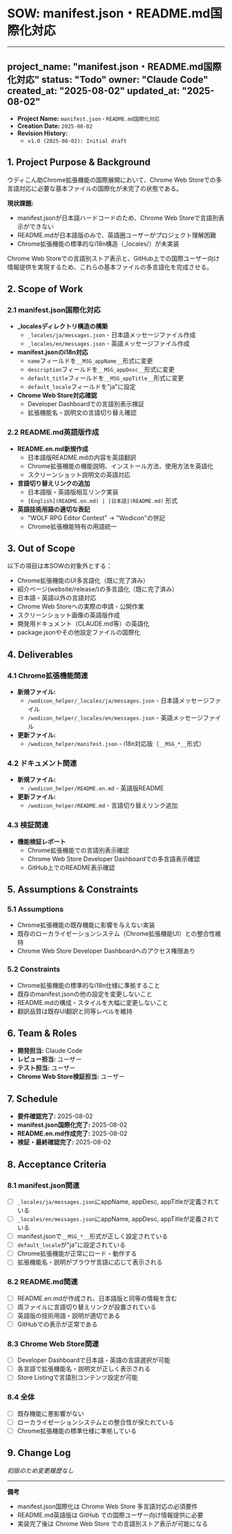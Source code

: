 # SOW: manifest.json・README.md国際化対応

---
project_name: "manifest.json・README.md国際化対応"
status: "Todo"
owner: "Claude Code"
created_at: "2025-08-02"
updated_at: "2025-08-02"
---

- **Project Name:** `manifest.json・README.md国際化対応`
- **Creation Date:** `2025-08-02`
- **Revision History:**
  - `v1.0 (2025-08-02): Initial draft`

## 1. Project Purpose & Background

ウディこん助Chrome拡張機能の国際展開において、Chrome Web Storeでの多言語対応に必要な基本ファイルの国際化が未完了の状態である。

**現状課題:**
- manifest.jsonが日本語ハードコードのため、Chrome Web Storeで言語別表示ができない
- README.mdが日本語版のみで、英語圏ユーザーがプロジェクト理解困難
- Chrome拡張機能の標準的なi18n構造（_locales/）が未実装

Chrome Web Storeでの言語別ストア表示と、GitHub上での国際ユーザー向け情報提供を実現するため、これらの基本ファイルの多言語化を完成させる。

## 2. Scope of Work

### 2.1 manifest.json国際化対応
- **_localesディレクトリ構造の構築**
  - `_locales/ja/messages.json` - 日本語メッセージファイル作成
  - `_locales/en/messages.json` - 英語メッセージファイル作成
- **manifest.jsonのi18n対応**
  - `name`フィールドを`__MSG_appName__`形式に変更
  - `description`フィールドを`__MSG_appDesc__`形式に変更
  - `default_title`フィールドを`__MSG_appTitle__`形式に変更
  - `default_locale`フィールドを"ja"に設定
- **Chrome Web Store対応確認**
  - Developer Dashboardでの言語別表示検証
  - 拡張機能名・説明文の言語切り替え確認

### 2.2 README.md英語版作成
- **README.en.md新規作成**
  - 日本語版README.mdの内容を英語翻訳
  - Chrome拡張機能の機能説明、インストール方法、使用方法を英語化
  - スクリーンショット説明文の英語対応
- **言語切り替えリンクの追加**
  - 日本語版・英語版相互リンク実装
  - `[English](README.en.md) | [日本語](README.md)` 形式
- **英語技術用語の適切な表記**
  - "WOLF RPG Editor Contest" → "Wodicon"の併記
  - Chrome拡張機能特有の用語統一

## 3. Out of Scope

以下の項目は本SOWの対象外とする：
- Chrome拡張機能のUI多言語化（既に完了済み）
- 紹介ページ(website/release/)の多言語化（既に完了済み）
- 日本語・英語以外の言語対応
- Chrome Web Storeへの実際の申請・公開作業
- スクリーンショット画像の英語版作成
- 開発用ドキュメント（CLAUDE.md等）の英語化
- package.jsonやその他設定ファイルの国際化

## 4. Deliverables

### 4.1 Chrome拡張機能関連
- **新規ファイル:**
  - `/wodicon_helper/_locales/ja/messages.json` - 日本語メッセージファイル
  - `/wodicon_helper/_locales/en/messages.json` - 英語メッセージファイル
- **更新ファイル:**
  - `/wodicon_helper/manifest.json` - i18n対応版（`__MSG_*__`形式）

### 4.2 ドキュメント関連
- **新規ファイル:**
  - `/wodicon_helper/README.en.md` - 英語版README
- **更新ファイル:**
  - `/wodicon_helper/README.md` - 言語切り替えリンク追加

### 4.3 検証関連
- **機能検証レポート**
  - Chrome拡張機能での言語別表示確認
  - Chrome Web Store Developer Dashboardでの多言語表示確認
  - GitHub上でのREADME表示確認

## 5. Assumptions & Constraints

### 5.1 Assumptions
- Chrome拡張機能の既存機能に影響を与えない実装
- 既存のローカライゼーションシステム（Chrome拡張機能UI）との整合性維持
- Chrome Web Store Developer Dashboardへのアクセス権限あり

### 5.2 Constraints
- Chrome拡張機能の標準的なi18n仕様に準拠すること
- 既存のmanifest.jsonの他の設定を変更しないこと
- README.mdの構成・スタイルを大幅に変更しないこと
- 翻訳品質は既存UI翻訳と同等レベルを維持

## 6. Team & Roles

- **開発担当:** Claude Code
- **レビュー担当:** ユーザー
- **テスト担当:** ユーザー
- **Chrome Web Store検証担当:** ユーザー

## 7. Schedule

- **要件確認完了:** 2025-08-02
- **manifest.json国際化完了:** 2025-08-02
- **README.en.md作成完了:** 2025-08-02
- **検証・最終確認完了:** 2025-08-02

## 8. Acceptance Criteria

### 8.1 manifest.json関連
- [ ] `_locales/ja/messages.json`にappName, appDesc, appTitleが定義されている
- [ ] `_locales/en/messages.json`にappName, appDesc, appTitleが定義されている
- [ ] manifest.jsonで`__MSG_*__`形式が正しく設定されている
- [ ] `default_locale`が"ja"に設定されている
- [ ] Chrome拡張機能が正常にロード・動作する
- [ ] 拡張機能名・説明がブラウザ言語に応じて表示される

### 8.2 README.md関連
- [ ] README.en.mdが作成され、日本語版と同等の情報を含む
- [ ] 両ファイルに言語切り替えリンクが設置されている
- [ ] 英語版の技術用語・説明が適切である
- [ ] GitHubでの表示が正常である

### 8.3 Chrome Web Store関連
- [ ] Developer Dashboardで日本語・英語の言語選択が可能
- [ ] 各言語で拡張機能名・説明文が正しく表示される
- [ ] Store Listingで言語別コンテンツ設定が可能

### 8.4 全体
- [ ] 既存機能に悪影響がない
- [ ] ローカライゼーションシステムとの整合性が保たれている
- [ ] Chrome拡張機能の標準仕様に準拠している

## 9. Change Log

*初版のため変更履歴なし*

---

**備考**
- manifest.json国際化は Chrome Web Store 多言語対応の必須要件
- README.md英語版は GitHub での国際ユーザー向け情報提供に必要
- 実装完了後は Chrome Web Store での言語別ストア表示が可能になる